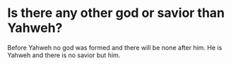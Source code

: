 # Is there any other god or savior than Yahweh?

Before Yahweh no god was formed and there will be none after him. He is Yahweh and there is no savior but him.

